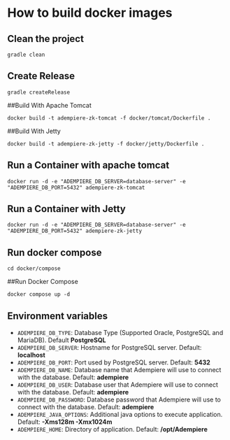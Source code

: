 # How to build docker images

## Clean the project 
```
gradle clean 

```

## Create Release
```
gradle createRelease 

```

##Build With Apache Tomcat 
```
docker build -t adempiere-zk-tomcat -f docker/tomcat/Dockerfile .
```

##Build With Jetty 
```
docker build -t adempiere-zk-jetty -f docker/jetty/Dockerfile .
```

## Run a Container with apache tomcat
```
docker run -d -e "ADEMPIERE_DB_SERVER=database-server" -e "ADEMPIERE_DB_PORT=5432" adempiere-zk-tomcat
```

## Run a Container with Jetty
```
docker run -d -e "ADEMPIERE_DB_SERVER=database-server" -e "ADEMPIERE_DB_PORT=5432" adempiere-zk-jetty
```
## Run docker compose
```
cd docker/compose
```
##Run Docker Compose
```
docker compose up -d
```
## Environment variables
- `ADEMPIERE_DB_TYPE`: Database Type (Supported Oracle, PostgreSQL and MariaDB). Default **PostgreSQL**
- `ADEMPIERE_DB_SERVER`: Hostname for PostgreSQL server. Default: **localhost**
- `ADEMPIERE_DB_PORT`: Port used by PostgreSQL server. Default: **5432**
- `ADEMPIERE_DB_NAME`: Database name that Adempiere will use to connect with the database. Default: **adempiere**
- `ADEMPIERE_DB_USER`: Database user that Adempiere will use to connect with the database. Default: **adempiere**
- `ADEMPIERE_DB_PASSWORD`: Database password that Adempiere will use to connect with the database. Default: **adempiere**
- `ADEMPIERE_JAVA_OPTIONS`:  Additional java options to execute application. Default: **-Xms128m -Xmx1024m**
- `ADEMPIERE_HOME`:  Directory of application. Default: **/opt/Adempiere** 